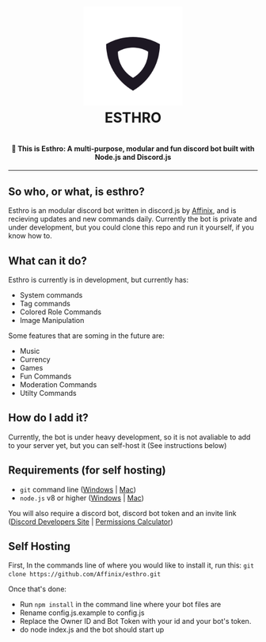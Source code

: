 <h1 align="center">
  <a href="https://github.com/Affinix/esthro">
  <img src="https://raw.githubusercontent.com/Affinix/esthro/master/assets/readme.png" alt="Esthro" width="200"></a>
  <br>
  ESTHRO
  <br>
</h1>

<h4 align="center">
  <br>
  🤖 This is Esthro: A multi-purpose, modular and fun discord bot built with Node.js and Discord.js
  <br>
</h4>

------------------------

## So who, or what, is esthro?
Esthro is an modular discord bot written in discord.js by <a href="https://github.com/Affinix">Affinix<a>, and is recieving updates and new commands daily. Currently the bot is private and under development, but you could clone this repo and run it yourself, if you know how to.

## What can it do?
Esthro is currently is in development, but currently has:
  - System commands
  - Tag commands
  - Colored Role Commands
  - Image Manipulation

Some features that are soming in the future are:
  - Music
  - Currency
  - Games
  - Fun Commands
  - Moderation Commands
  - Utilty Commands
  
## How do I add it?
Currently, the bot is under heavy development, so it is not avaliable to add to your server yet, but you can self-host it (See instructions below)

## Requirements (for self hosting)
  - `git` command line ([Windows](https://git-scm.com/download/win) | [Mac](https://git-scm.com/download/mac))
  - `node.js` v8 or higher ([Windows](https://nodejs.org/dist/v8.5.0/node-v8.5.0-x86.msi) | [Mac](https://nodejs.org/dist/v8.5.0/node-v8.5.0.pkg))

You will also require a discord bot, discord bot token and an invite link ([Discord Developers Site](https://discordapp.com/developers/applications/me) | [Permissions Calculator](https://finitereality.github.io/permissions-calculator/?v=0))

## Self Hosting
First, In the commands line of where you would like to install it, run this:
`git clone https://github.com/Affinix/esthro.git`

Once that's done:
  - Run `npm install` in the command line where your bot files are
  - Rename config.js.example to config.js
  - Replace the Owner ID and Bot Token with your id and your bot's token.
  - do node index.js and the bot should start up
  

